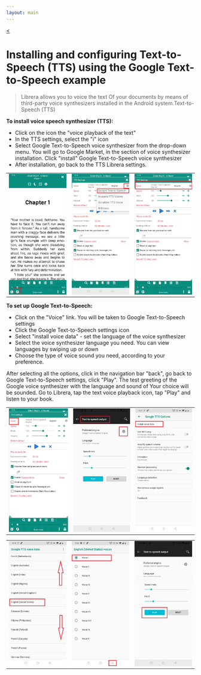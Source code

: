 ```yaml
---
layout: main
---
```

[<](/wiki/faq)
# Installing and configuring Text-to-Speech (TTS) using the Google Text-to-Speech example

> Librera allows you to voice the text Of your documents by means of third-party voice synthesizers installed in the Android system.Text-to-Speech (TTS)

**To install voice speech synthesizer (TTS):**

* Click on the icon the "voice playback of the text"
* In the TTS settings, select the "i" icon 
* Select Google Text-to-Speech voice synthesizer from the drop-down menu. You will go to Google Market, in the section of voice synthesizer installation. Click "install" Google Text-to-Speech voice synthesizer
* After installation, go back to the TTS Librera settings.

||||
|-|-|-|
|![](1.jpg)|![](3.jpg)|![](2.jpg)|


**To set up Google Text-to-Speech:**

* Click on the "Voice" link. You will be taken to Google Text-to-Speech settings
* Click the Google Text-to-Speech settings icon
* Select "install voice data" - set the language of the voice synthesizer
* Select the voice synthesizer language you need. You can view languages by swiping up or down
* Choose the type of voice sound you need, according to your preference.

After selecting all the options, click in the navigation bar "back", go back to Google Text-to-Speech settings, click "Play". The test greeting of the Google voice synthesizer with the language and sound of Your choice will be sounded. Go to Librera, tap the text voice playback icon, tap "Play" and listen to your book.

||||
|-|-|-|
|![](4.jpg)|![](5.jpg)|![](6.jpg)|

||||
|-|-|-|
|![](7.jpg)|![](8.jpg)|![](9.jpg)|
